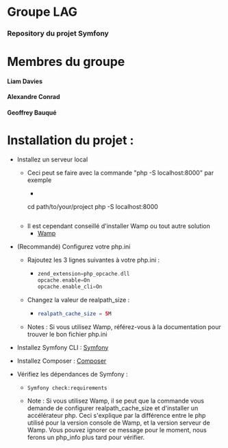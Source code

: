 # Groupe LAG

### Repository du projet Symfony

# Membres du groupe

#### Liam Davies

#### Alexandre Conrad

#### Geoffrey Bauqué

# Installation du projet :
* Installez un serveur local
    * Ceci peut se faire avec la commande "php -S localhost:8000" par exemple
        * ```bat
        cd path/to/your/project
        php -S localhost:8000
        ```
    * Il est cependant conseillé d'installer Wamp ou tout autre solution
        * [Wamp](https://www.wampserver.com/)

* (Recommandé) Configurez votre php.ini
    * Rajoutez les 3 lignes suivantes à votre php.ini :
        * ```php
          zend_extension=php_opcache.dll
          opcache.enable=On
          opcache.enable_cli=On
          ```
    * Changez la valeur de realpath_size :
        * ```php
          realpath_cache_size = 5M
          ```
    * Notes : Si vous utilisez Wamp, référez-vous à la documentation pour trouver le bon fichier php.ini
* Installez Symfony CLI : [Symfony](https://symfony.com/download)
* Installez Composer : [Composer](https://getcomposer.org/download/)
* Vérifiez les dépendances de Symfony :
    * ```symfony
      Symfony check:requirements
      ```
    * Note : Si vous utilisez Wamp, il se peut que la commande vous demande de configurer realpath_cache_size et d'installer un accélérateur php. Ceci s'explique par la différence entre le php utilisé pour la version console de Wamp, et la version serveur de Wamp. Vous pouvez ignorer ce message pour le moment, nous ferons un php_info plus tard pour vérifier.
    
